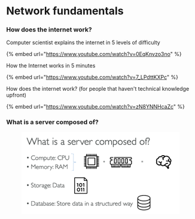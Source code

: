 # Network fundamentals

### How does the internet work?&#x20;



Computer scientist explains the internet in 5 levels of difficulty&#x20;

{% embed url="https://www.youtube.com/watch?v=0EqKnvzo3no" %}

How the Internet works in 5 minutes

{% embed url="https://www.youtube.com/watch?v=7_LPdttKXPc" %}

How does the internet work? (for people that haven't  technical knowledge upfront)&#x20;

{% embed url="https://www.youtube.com/watch?v=zN8YNNHcaZc" %}

### What is a server composed of?&#x20;

<figure><img src=".gitbook/assets/what_is_a_server_composed_of.png" alt=""><figcaption></figcaption></figure>
